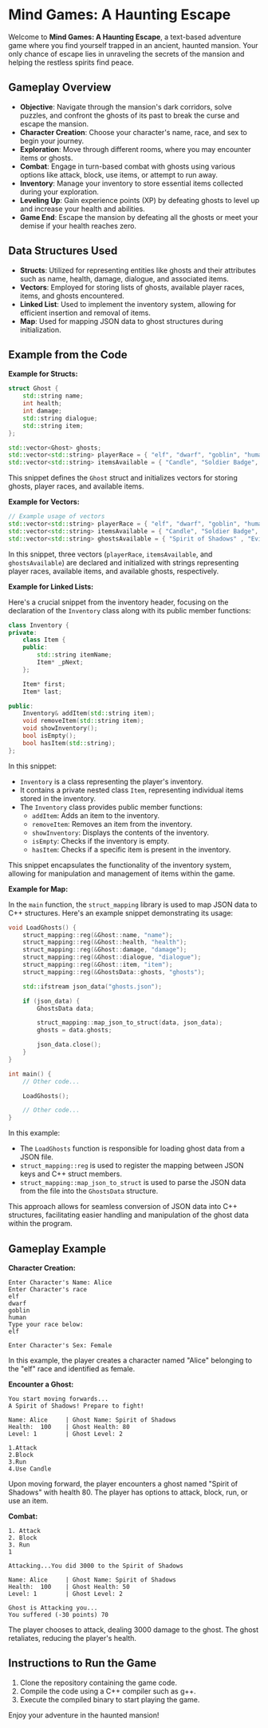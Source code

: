# Mind Games: A Haunting Escape

Welcome to **Mind Games: A Haunting Escape**, a text-based adventure game where you find yourself trapped in an ancient, haunted mansion. Your only chance of escape lies in unraveling the secrets of the mansion and helping the restless spirits find peace.

## Gameplay Overview

- **Objective**: Navigate through the mansion's dark corridors, solve puzzles, and confront the ghosts of its past to break the curse and escape the mansion.
- **Character Creation**: Choose your character's name, race, and sex to begin your journey.
- **Exploration**: Move through different rooms, where you may encounter items or ghosts.
- **Combat**: Engage in turn-based combat with ghosts using various options like attack, block, use items, or attempt to run away.
- **Inventory**: Manage your inventory to store essential items collected during your exploration.
- **Leveling Up**: Gain experience points (XP) by defeating ghosts to level up and increase your health and abilities.
- **Game End**: Escape the mansion by defeating all the ghosts or meet your demise if your health reaches zero.

## Data Structures Used

- **Structs**: Utilized for representing entities like ghosts and their attributes such as name, health, damage, dialogue, and associated items.
- **Vectors**: Employed for storing lists of ghosts, available player races, items, and ghosts encountered.
- **Linked List**: Used to implement the inventory system, allowing for efficient insertion and removal of items.
- **Map**: Used for mapping JSON data to ghost structures during initialization.

## Example from the Code

**Example for Structs:**

```cpp
struct Ghost {
    std::string name;
    int health;
    int damage;
    std::string dialogue;
    std::string item;
};

std::vector<Ghost> ghosts;
std::vector<std::string> playerRace = { "elf", "dwarf", "goblin", "human" };
std::vector<std::string> itemsAvailable = { "Candle", "Soldier Badge", "Teddy Bear", "Cat Pendant", "Torn Page" };
```

This snippet defines the `Ghost` struct and initializes vectors for storing ghosts, player races, and available items.

**Example for Vectors:**

```cpp
// Example usage of vectors
std::vector<std::string> playerRace = { "elf", "dwarf", "goblin", "human" }; 
std::vector<std::string> itemsAvailable = { "Candle", "Soldier Badge", "Teddy Bear", "Cat Pendant", "Torn Page"};
std::vector<std::string> ghostsAvailable = { "Spirit of Shadows" , "Evil Echo", "Phantom", "Witch", "Demon"};
```

In this snippet, three vectors (`playerRace`, `itemsAvailable`, and `ghostsAvailable`) are declared and initialized with strings representing player races, available items, and available ghosts, respectively.

**Example for Linked Lists:**

Here's a crucial snippet from the inventory header, focusing on the declaration of the `Inventory` class along with its public member functions:

```cpp
class Inventory {
private:
    class Item {
    public:
        std::string itemName;
        Item* _pNext;
    };

    Item* first;
    Item* last;

public:
    Inventory& addItem(std::string item);
    void removeItem(std::string item);
    void showInventory();
    bool isEmpty();
    bool hasItem(std::string);
};
```

In this snippet:

- `Inventory` is a class representing the player's inventory.
- It contains a private nested class `Item`, representing individual items stored in the inventory.
- The `Inventory` class provides public member functions:
  - `addItem`: Adds an item to the inventory.
  - `removeItem`: Removes an item from the inventory.
  - `showInventory`: Displays the contents of the inventory.
  - `isEmpty`: Checks if the inventory is empty.
  - `hasItem`: Checks if a specific item is present in the inventory.

This snippet encapsulates the functionality of the inventory system, allowing for manipulation and management of items within the game.

**Example for Map:**

In the `main` function, the `struct_mapping` library is used to map JSON data to C++ structures. Here's an example snippet demonstrating its usage:

```cpp
void LoadGhosts() {
    struct_mapping::reg(&Ghost::name, "name");
    struct_mapping::reg(&Ghost::health, "health");
    struct_mapping::reg(&Ghost::damage, "damage");
    struct_mapping::reg(&Ghost::dialogue, "dialogue");
    struct_mapping::reg(&Ghost::item, "item");
    struct_mapping::reg(&GhostsData::ghosts, "ghosts");

    std::ifstream json_data("ghosts.json");

    if (json_data) {
        GhostsData data;

        struct_mapping::map_json_to_struct(data, json_data);
        ghosts = data.ghosts;

        json_data.close();
    }
}

int main() {
    // Other code...

    LoadGhosts();

    // Other code...
}
```

In this example:
- The `LoadGhosts` function is responsible for loading ghost data from a JSON file.
- `struct_mapping::reg` is used to register the mapping between JSON keys and C++ struct members.
- `struct_mapping::map_json_to_struct` is used to parse the JSON data from the file into the `GhostsData` structure.

This approach allows for seamless conversion of JSON data into C++ structures, facilitating easier handling and manipulation of the ghost data within the program.

## Gameplay Example

**Character Creation:**

```
Enter Character's Name: Alice
Enter Character's race
elf
dwarf
goblin
human
Type your race below: 
elf

Enter Character's Sex: Female
```

In this example, the player creates a character named "Alice" belonging to the "elf" race and identified as female.

**Encounter a Ghost:**

```
You start moving forwards...
A Spirit of Shadows! Prepare to fight!

Name: Alice		| Ghost Name: Spirit of Shadows
Health:  100	| Ghost Health: 80
Level: 1	    | Ghost Level: 2

1.Attack
2.Block
3.Run
4.Use Candle
```

Upon moving forward, the player encounters a ghost named "Spirit of Shadows" with health 80. The player has options to attack, block, run, or use an item.

**Combat:**

```
1. Attack
2. Block
3. Run
1

Attacking...You did 3000 to the Spirit of Shadows

Name: Alice		| Ghost Name: Spirit of Shadows
Health:  100	| Ghost Health: 50
Level: 1	    | Ghost Level: 2

Ghost is Attacking you...
You suffered (-30 points) 70
```

The player chooses to attack, dealing 3000 damage to the ghost. The ghost retaliates, reducing the player's health.

## Instructions to Run the Game

1. Clone the repository containing the game code.
2. Compile the code using a C++ compiler such as g++.
3. Execute the compiled binary to start playing the game.


Enjoy your adventure in the haunted mansion!
